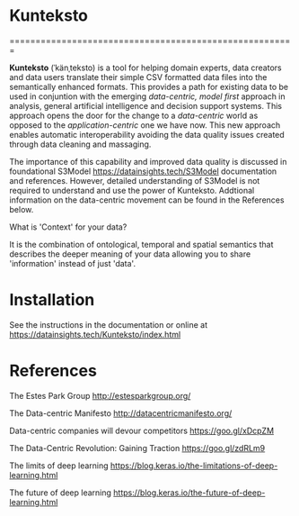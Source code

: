 # Kunteksto

=======================================================

**Kunteksto** (ˈkänˌteksto) is a tool for helping domain experts, data creators and data users translate their simple CSV formatted data files into the semantically enhanced formats. This provides a path for existing data to be used in conjuntion with the emerging *data-centric, model first* approach in analysis, general artificial intelligence and decision support systems. This approach opens the door for the change to a *data-centric* world as opposed to the *application-centric* one we have now. This new approach enables automatic interoperability avoiding the data quality issues created through data cleaning and massaging. 

The importance of this capability and improved data quality is discussed in foundational S3Model https://datainsights.tech/S3Model documentation and references. However, detailed understanding of S3Model is not required to understand and use the power of Kunteksto. Addtional information on the data-centric movement can be found in the References below. 

What is 'Context' for your data?

It is the combination of ontological, temporal and spatial semantics that describes the deeper meaning of your data allowing you to share 'information' instead of just 'data'.

# Installation

See the instructions in the documentation or online at https://datainsights.tech/Kunteksto/index.html

# References
The Estes Park Group http://estesparkgroup.org/

The Data-centric Manifesto http://datacentricmanifesto.org/

Data-centric companies will devour competitors https://goo.gl/xDcpZM

The Data-Centric Revolution: Gaining Traction https://goo.gl/zdRLm9

The limits of deep learning https://blog.keras.io/the-limitations-of-deep-learning.html 

The future of deep learning https://blog.keras.io/the-future-of-deep-learning.html



